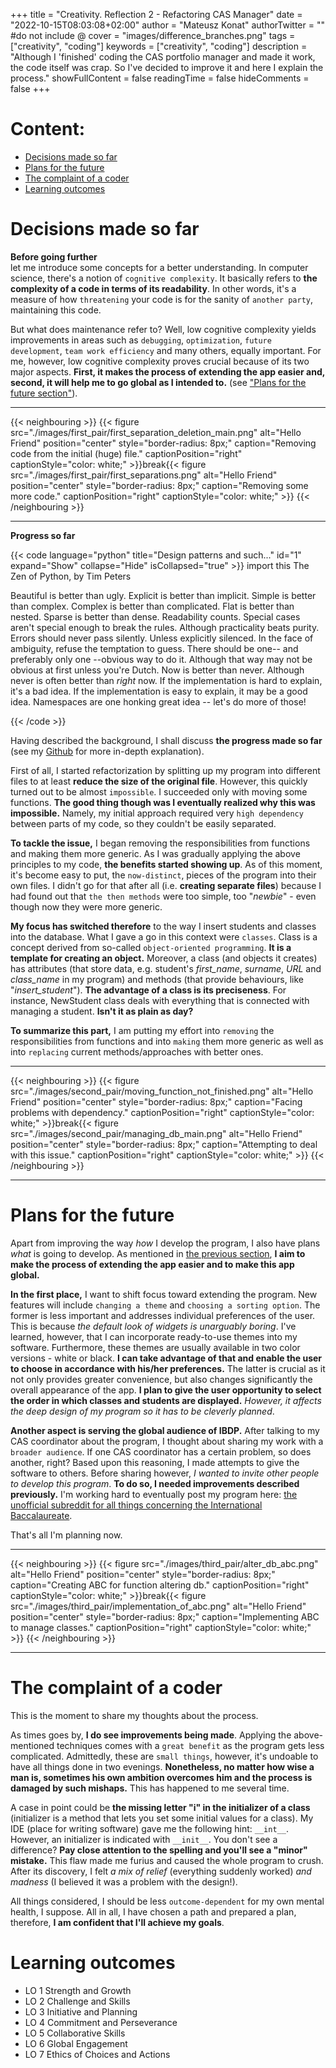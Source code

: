 +++
title = "Creativity. Reflection 2 -  Refactoring CAS Manager"
date = "2022-10-15T08:03:08+02:00"
author = "Mateusz Konat"
authorTwitter = "" #do not include @
cover = "images/difference_branches.png"
tags = ["creativity", "coding"]
keywords = ["creativity", "coding"]
description = "Although I 'finished' coding the CAS portfolio manager and made it work, the code itself was crap. So I've decided to improve it and here I explain the process."
showFullContent = false
readingTime = false
hideComments = false
+++

# Content:
- [Decisions made so far](#decisions-made-so-far)
- [Plans for the future](#plans-for-the-future)
- [The complaint of a coder](#the-complaint-of-a-coder)
- [Learning outcomes](#learning-outcomes)

# Decisions made so far
**Before going further**<br>
let me introduce some concepts for a better understanding. In computer science, there's a notion of `cognitive complexity`. It basically refers to **the complexity of a code in terms of its readability**. In other words, it's a measure of how `threatening` your code is for the sanity of `another party`, maintaining this code. 

But what does maintenance refer to? Well, low cognitive complexity yields improvements in areas such as `debugging`, `optimization`, `future development`, `team work efficiency` and many others, equally important. For me, however, low cognitive complexity proves crucial because of its two major aspects. **First, it makes the process of extending the app easier and, second, it will help me to go global as I intended to.** (see ["Plans for the future section"](#plans-for-the-future)).

***
{{< neighbouring >}}
{{< figure src="./images/first_pair/first_separation_deletion_main.png" alt="Hello Friend" position="center" style="border-radius: 8px;" caption="Removing code from the initial (huge) file." captionPosition="right" captionStyle="color: white;" >}}break{{< figure src="./images/first_pair/first_separations.png" alt="Hello Friend" position="center" style="border-radius: 8px;" caption="Removing some more code." captionPosition="right" captionStyle="color: white;" >}}
{{< /neighbouring >}}
***

**Progress so far**<br>

{{< code language="python" title="Design patterns and such..." id="1" expand="Show" collapse="Hide" isCollapsed="true" >}}
import this
The Zen of Python, by Tim Peters

Beautiful is better than ugly.
Explicit is better than implicit.
Simple is better than complex.
Complex is better than complicated.
Flat is better than nested.
Sparse is better than dense.
Readability counts.
Special cases aren't special enough to break the rules.
Although practicality beats purity.
Errors should never pass silently.
Unless explicitly silenced.
In the face of ambiguity, refuse the temptation to guess.
There should be one-- and preferably only one --obvious way to do it.
Although that way may not be obvious at first unless you're Dutch.
Now is better than never.
Although never is often better than *right* now.
If the implementation is hard to explain, it's a bad idea.
If the implementation is easy to explain, it may be a good idea.
Namespaces are one honking great idea -- let's do more of those!

{{< /code >}}

Having described the background, I shall discuss **the progress made so far** (see my [Github](https://github.com/undeMalum/CAS-manager) for more in-depth explanation). 

First of all, I started refactorization by splitting up my program into different files to at least **reduce the size of the original file**. However, this quickly turned out to be almost `impossible`. I succeeded only with moving some functions. **The good thing though was I eventually realized why this was impossible.** Namely, my initial approach required very `high dependency` between parts of my code, so they couldn't be easily separated.

**To tackle the issue,** I began removing the responsibilities from functions and making them more generic. As I was gradually applying the above principles to my code, **the benefits started showing up**. As of this moment, it's become easy to put, the `now-distinct`, pieces of the program into their own files. I didn't go for that after all (i.e. **creating separate files**) because I had found out that `the then methods` were too simple, too "_newbie_" - even though now they were more generic.

**My focus has switched therefore** to the way I insert students and classes into the database. What I gave a go in this context were `classes`. Class is a concept derived from so-called `object-oriented programming`. **It is a template for creating an object.** Moreover, a class (and objects it creates) has attributes (that store data, e.g. student's *first_name*, *surname*, *URL* and *class_name* in my program) and methods (that provide behaviours, like "*insert_student*"). **The advantage of a class is its preciseness**. For instance, NewStudent class deals with everything that is connected with managing a student. **Isn't it as plain as day?**

**To summarize this part,** I am putting my effort into `removing` the responsibilities from functions and into `making` them more generic as well as into `replacing` current methods/approaches with better ones.

***
{{< neighbouring >}}
{{< figure src="./images/second_pair/moving_function_not_finished.png" alt="Hello Friend" position="center" style="border-radius: 8px;" caption="Facing problems with dependency." captionPosition="right" captionStyle="color: white;" >}}break{{< figure src="./images/second_pair/managing_db_main.png" alt="Hello Friend" position="center" style="border-radius: 8px;" caption="Attempting to deal with this issue." captionPosition="right" captionStyle="color: white;" >}}
{{< /neighbouring >}}
***

# Plans for the future
Apart from improving the way _how_ I develop the program, I also have plans _what_ is going to develop. As mentioned in [the previous section](#decisions-made-so-far), **I aim to make the process of extending the app easier and to make this app global.** 

**In the first place,** I want to shift focus toward extending the program. New features will include `changing a theme` and `choosing a sorting option`. The former is less important and addresses individual preferences of the user. This is because _the default look of widgets is unarguably boring_. I've learned, however, that I can incorporate ready-to-use themes into my software. Furthermore, these themes are usually available in two color versions - white or black. **I can take advantage of that and enable the user to choose in accordance with his/her preferences.** The latter is crucial as it not only provides greater convenience, but also changes significantly the overall appearance of the app. **I plan to give the user opportunity to select the order in which classes and students are displayed.** _However, it affects the deep design of my program so it has to be cleverly planned_.

**Another aspect is serving the global audience of IBDP.** After talking to my CAS coordinator about the program, I thought about sharing my work with a `broader audience`. If one CAS coordinator has a certain problem, so does another, right? Based upon this reasoning, I made attempts to give the software to others. Before sharing however, _I wanted to invite other people to develop this program_. **To do so, I needed improvements described previously.** I'm working hard to eventually post my program here: [the unofficial subreddit for all things concerning the International Baccalaureate](https://www.reddit.com/r/IBO/).

That's all I'm planning now.

***
{{< neighbouring >}}
{{< figure src="./images/third_pair/alter_db_abc.png" alt="Hello Friend" position="center" style="border-radius: 8px;" caption="Creating ABC for function altering db." captionPosition="right" captionStyle="color: white;" >}}break{{< figure src="./images/third_pair/implementation_of_abc.png" alt="Hello Friend" position="center" style="border-radius: 8px;" caption="Implementing ABC to manage classes." captionPosition="right" captionStyle="color: white;" >}}
{{< /neighbouring >}}
***

# The complaint of a coder
This is the moment to share my thoughts about the process.

As times goes by, **I do see improvements being made**. Applying the above-mentioned techniques comes with a `great benefit` as the program gets less complicated. Admittedly, these are `small things`, however, it's undoable to have all things done in two evenings. **Nonetheless, no matter how wise a man is, sometimes his own ambition overcomes him and the process is damaged by such mishaps.** This has happened to me several time. 

A case in point could be **the missing letter "i" in the initializer of a class** (initializer is a method that lets you set some initial values for a class). My IDE (place for writing software) gave me the following hint: `__int__`. However, an initializer is indicated with `__init__`. You don't see a difference? **Pay close attention to the spelling and you'll see a "minor" mistake.** This flaw made me furius and caused the whole program to crush. After its discovery, I felt _a mix of relief_ (everything suddenly worked) _and madness_ (I believed it was a problem with the design!).

All things considered, I should be less `outcome-dependent` for my own mental health, I suppose. All in all, I have chosen a path and prepared a plan, therefore, **I am confident that I'll achieve my goals**.

# Learning outcomes
- LO 1 Strength and Growth
- LO 2 Challenge and Skills
- LO 3 Initiative and Planning
- LO 4 Commitment and Perseverance
- LO 5 Collaborative Skills
- LO 6 Global Engagement
- LO 7 Ethics of Choices and Actions
